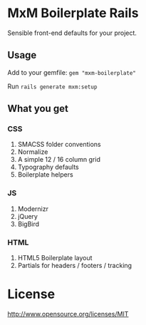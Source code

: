 # MxM Boilerplate Rails

Sensible front-end defaults for your project.

## Usage

Add to your gemfile: ``gem "mxm-boilerplate"``

Run ``rails generate mxm:setup``

## What you get

### CSS

1. SMACSS folder conventions
2. Normalize
3. A simple 12 / 16 column grid
4. Typography defaults
5. Boilerplate helpers

### JS

1. Modernizr
2. jQuery
3. BigBird

### HTML

1. HTML5 Boilerplate layout
2. Partials for headers / footers / tracking

# License

http://www.opensource.org/licenses/MIT